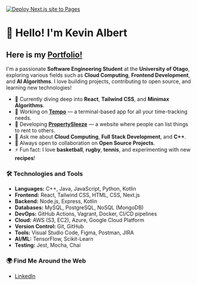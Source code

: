 [![Deploy Next.js site to Pages](https://github.com/TheFifthNinja/TheFifthNinja/actions/workflows/nextjs.yml/badge.svg)](https://github.com/TheFifthNinja/TheFifthNinja/actions/workflows/nextjs.yml)

# 👋 Hello! I'm Kevin Albert
## Here is my [Portfolio!](https://www.kevinalbert.life/)

I'm a passionate **Software Engineering Student** at the **University of Otago**, exploring various fields such as **Cloud Computing**, **Frontend Development**, and **AI Algorithms**. I love building projects, contributing to open source, and learning new technologies!

- 🌱 Currently diving deep into **React**, **Tailwind CSS**, and **Minimax Algorithms**.
- 🔭 Working on [**Tempo**](https://github.com/stobitejnr/Tempo) — a terminal-based app for all your time-tracking needs.
- 🔧 Developing [**PropertySleeze**](https://github.com/TheFifthNinja/PropertySleeze) — a website where people can list things to rent to others.
- 💬 Ask me about **Cloud Computing**, **Full Stack Development**, and **C++**.
- 🤝 Always open to collaboration on **Open Source Projects**.
- ⚡ Fun fact: I love **basketball**, **rugby**, **tennis**, and experimenting with new **recipes**!

### 🛠️ Technologies and Tools

- **Languages:** C++, Java, JavaScript, Python, Kotlin
- **Frontend:** React, Tailwind CSS, HTML, CSS, Next.js
- **Backend:** Node.js, Express, Kotlin
- **Databases:** MySQL, PostgreSQL, NoSQL (MongoDB)
- **DevOps:** GitHub Actions, Vagrant, Docker, CI/CD pipelines
- **Cloud:** AWS (S3, EC2), Azure, Google Cloud Platform
- **Version Control:** Git, GitHub
- **Tools:** Visual Studio Code, Figma, Postman, JIRA
- **AI/ML:** TensorFlow, Scikit-Learn
- **Testing:** Jest, Mocha, Chai

### 🌍 Find Me Around the Web

- [LinkedIn](https://www.linkedin.com/in/kevin-albert-a2551a217/)
